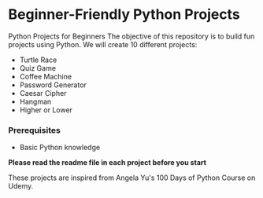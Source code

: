 # Beginner-Friendly Python Projects
Python Projects for Beginners
The objective of this repository is to build fun projects using Python. We will create 10 different projects:

- Turtle Race
- Quiz Game
- Coffee Machine
- Password Generator
- Caesar Cipher
- Hangman
- Higher or Lower

### Prerequisites
- Basic Python knowledge

**Please read the readme file in each project before you start**

These projects are inspired from Angela Yu's 100 Days of Python Course on Udemy.
